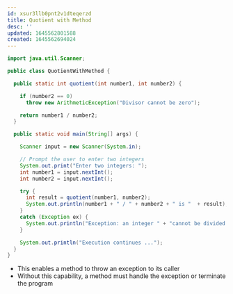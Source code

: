 ```yaml
---
id: xsur3llb0pnt2v1dteqerzd
title: Quotient with Method
desc: ''
updated: 1645562801588
created: 1645562694024
---
```


```java
import java.util.Scanner; 

public class QuotientWithMethod { 

  public static int quotient(int number1, int number2) {

    if (number2 == 0)
      throw new ArithmeticException("Divisor cannot be zero");

    return number1 / number2;
  }

  public static void main(String[] args) {

    Scanner input = new Scanner(System.in);

    // Prompt the user to enter two integers
    System.out.print("Enter two integers: ");
    int number1 = input.nextInt();
    int number2 = input.nextInt();

    try {
      int result = quotient(number1, number2);
      System.out.println(number1 + " / " + number2 + " is "  + result);
    }
    catch (Exception ex) {
      System.out.println("Exception: an integer " + "cannot be divided by zero ");
    }

    System.out.println("Execution continues ...");
  }
}
```
- This enables a method to throw an exception to its caller
- Without this capability, a method must handle the exception or terminate the program